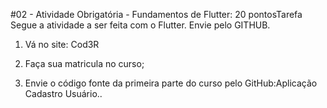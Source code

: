 #02 - Atividade Obrigatória - Fundamentos de Flutter: 20 pontosTarefa
Segue a atividade a ser feita com o Flutter. Envie pelo GITHUB.

1) Vá no site: Cod3R

2) Faça sua matricula no curso;

3) Envie o código fonte da primeira parte do curso pelo GitHub:Aplicação Cadastro Usuário..



